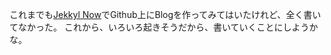 これまでも[Jekkyl Now](http://plus.appgiga.jp/masatolan/2015/01/13/55047/)でGithub上にBlogを作ってみてはいたけれど、全く書いてなかった。
これから、いろいろ起きそうだから、書いていくことにしようかな。
